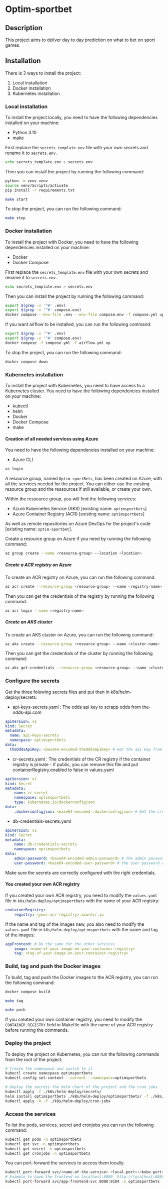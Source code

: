 # Optim-sportbet

## Description

This project aims to deliver day to day prediction on what to bet on sport games.

## Installation

There is 3 ways to install the project:

1. Local installation
2. Docker installation
3. Kubernetes installation

### Local installation

To install the project locally, you need to have the following dependencies installed on your machine:

- Python 3.10
- make

First replace the `secrets_template.env` file with your own secrets and rename it to `secrets.env`.

```bash	
echo secrets_template.env > secrets.env
```

Then you can install the project by running the following command:

```bash
python -m venv venv
source venv/Scripts/activate
pip install -r requirements.txt
```

```bash
make start
```

To stop the project, you can run the following command:

```bash
make stop
```

### Docker installation

To install the project with Docker, you need to have the following dependencies installed on your machine:

- Docker
- Docker Compose

First replace the `secrets_template.env` file with your own secrets and rename it to `secrets.env`.

```bash
echo secrets_template.env > secrets.env
```

Then you can install the project by running the following command:

```bash
export $(grep -v '^#' .env)
export $(grep -v '^#' compose.env)
docker compose --env-file .env --env-file compose.env -f compose.yml up
```

If you want airflow to be installed, you can run the following command:

```bash
export $(grep -v '^#' .env)
export $(grep -v '^#' compose.env)
docker compose -f compose.yml -f airflow.yml up
```

To stop the project, you can run the following command:

```bash
docker compose down
```

### Kubernetes installation

To install the project with Kubernetes, you need to have access to a Kubernetes cluster.
You need to have the following dependencies installed on your machine:

- kubectl
- helm
- Docker
- Docker Compose
- make

#### Creation of all needed services using Azure

You need to have the following dependencies installed on your machine:

- Azure CLI

```bash
az login
```

A resource group, named `Optim-sportBets`, has been created on Azure, with all the services needed for the project. You can either use the existing resource group and the ressources if still available, or create your own.

Within the ressource group, you will find the following services:
- Azure Kubernetes Service (AKS) [existing name: `optimsportbets`]
- Azure Container Registry (ACR) [existing name: `optimsportbets`]

As well as remote repositories on Azure DevOps for the project's code [existing name: `optim-sportbet`].

Create a resource group on Azure if you need by running the following command:

```bash
az group create --name <resource-group> --location <location>
```

##### Create a ACR registry on Azure

To create an ACR registry on Azure, you can run the following command:

```bash
az acr create --resource-group <resource-group> --name <registry-name> --sku Basic
```

Then you can get the credentials of the registry by running the following command:

```bash
az acr login --name <registry-name>
```

##### Create an AKS cluster

To create an AKS cluster on Azure, you can run the following command:


```bash
az aks create --resource-group <resource-group> --name <cluster-name> --node-count 2 --generate-ssh-keys
```

Then you can get the credentials of the cluster by running the following command:

```bash
az aks get-credentials --resource-group <resource-group> --name <cluster-name>
```

### Configure the secrets

Get the three folowing secrets files and put then in k8s/helm-deploy/secrets:
- api-keys-secrets.yaml : The odds api key to scrapp odds from the-odds-api.com
```yaml	
apiVersion: v1
kind: Secret
metadata:
  name: api-keys-secrets
  namespace: optimsportbets
data:
  theOddsApiKey: <base64-encoded-theOddsApiKey> # Get the api key from https://the-odds-api.com/ and encode it in base64
```
- cr-secrets.yaml : The credentials of the CR registry if the container registry is private - if public, you can remove this file and put containerRegistry.enabled to false in values.yaml
```yaml
apiVersion: v1
kind: Secret
metadata:
    name: cr-secret
    namespace: optimsportbets
    type: kubernetes.io/dockerconfigjson
data:
    .dockerconfigjson: <base64-encoded-.dockerconfigjson> # Get the credentials of the ACR registry by running the command az acr login --name <registry-name> and encode it in base64, the dockerconfigjson is the output of the command az acr login --name <registry-name> encoded in base64
```
- db-credentials-secrets.yaml
```yaml
apiVersion: v1
kind: Secret
metadata:
    name: db-credentials-secrets
    namespace: optimsportbets
data:
    admin-password: <base64-encoded-admin-password> # the admin password of the postgres database encoded in base64 - you can choose the password you want
    user-password: <base64-encoded-user-password> # the user password of the postgres database encoded in base64 - you can choose the password you want
```

Make sure the secrets are correctly configured with the right credentials.

#### You created your own ACR registry

If you created your own ACR registry, you need to modify the `values.yaml` file in `k8s/helm-deploy/optimsportbets` with the name of your ACR registry:
```yaml
containerRegistry:
    registry: <your-acr-registry>.azurecr.io
```

If the name and tag of the images new, you also need to modify the `values.yaml` file in `k8s/helm-deploy/optimsportbets` with the name and tag of the images:
```yaml
appFrontend: # Do the same for the other services
    image: <name-of-your-image-on-your-container-registry>
    tag: <tag-of-your-image-on-your-container-registry>
```
### Build, tag and push the Docker images

To build, tag and push the Docker images to the ACR registry, you can run the following command:

```bash
docker compose build
```

```bash
make tag
```

```bash
make push
```

If you created your own container registry, you need to modify the `CONTAINER_REGISTRY` field in Makefile with the name of your ACR registry before running the commands.

### Deploy the project

To deploy the project on Kubernetes, you can run the following commands from the root of the project:

```bash
# Create the namespace and switch to it
kubectl create namespace optimsportbets
kubectl config set-context --current --namespace=optimsportbets

# Deploy the secrets the helm chart of the project and the cron jobs
kubectl apply -f ./k8s/helm-deploy/secrets/
helm install optimsportbets ./k8s/helm-deploy/optimsportbets/ -f ./k8s/helm-deploy/optimsportbets/values.yaml --namespace optimsportbets
kubectl apply -R -f ./k8s/helm-deploy/cron-jobs
```


### Access the services

To list the pods, services, secret and cronjobs you can run the following command:

```bash
kubectl get pods -n optimsportbets
kubectl get svc -n optimsportbets
kubectl get secret -n optimsportbets
kubectl get cronjobs -n optimsportbets
```

You can port-forward the services to access them locally:

```bash
kubectl port-forward svc/<name-of-the-service> <local-port>:<kube-port> -n optimsportbets
# Example to have the frontend on localhost:8080 `http://localhost:8080`.
kubectl port-forward svc/app-frontend-svc 8080:8104 -n optimsportbets
```









